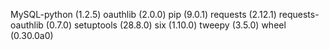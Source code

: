 MySQL-python (1.2.5)
oauthlib (2.0.0)
pip (9.0.1)
requests (2.12.1)
requests-oauthlib (0.7.0)
setuptools (28.8.0)
six (1.10.0)
tweepy (3.5.0)
wheel (0.30.0a0)